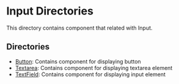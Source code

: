 # Input Directories

This directory contains component that related with Input.

## Directories

- [Button](./Button/README.md): Contains component for displaying button
- [Textarea](./Textarea/README.md): Contains component for displaying textarea element
- [TextField](./TextField/README.md): Contains component for displaying input element
